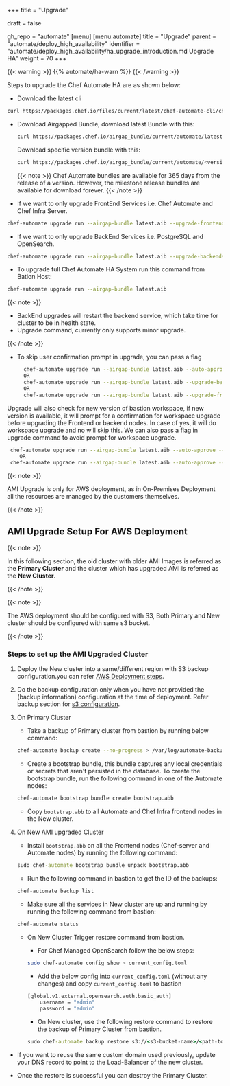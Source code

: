 +++
title = "Upgrade"

draft = false

gh_repo = "automate"
[menu]
  [menu.automate]
    title = "Upgrade"
    parent = "automate/deploy_high_availability"
    identifier = "automate/deploy_high_availability/ha_upgrade_introduction.md Upgrade HA"
    weight = 70
+++

{{< warning >}}
{{% automate/ha-warn %}}
{{< /warning >}}

Steps to upgrade the Chef Automate HA are as shown below:

- Download the latest cli

```bash
curl https://packages.chef.io/files/current/latest/chef-automate-cli/chef-automate_linux_amd64.zip | gunzip - > chef-automate && chmod +x chef-automate | cp -f chef-automate /usr/bin/chef-automate
```

- Download Airgapped Bundle, download latest Bundle with this:

  ```bash
  curl https://packages.chef.io/airgap_bundle/current/automate/latest.aib -o latest.aib
  ```

  Download specific version bundle with this:

  ```bash
  curl https://packages.chef.io/airgap_bundle/current/automate/<version>.aib -o automate-<version>.aib
  ```

  {{< note >}}
  Chef Automate bundles are available for 365 days from the release of a version. However, the milestone release bundles are available for download forever.
  {{< /note >}}

- If we want to only upgrade FrontEnd Services i.e. Chef Automate and Chef Infra Server.

```bash
chef-automate upgrade run --airgap-bundle latest.aib --upgrade-frontends
```

- If we want to only upgrade BackEnd Services i.e. PostgreSQL and OpenSearch.

```bash
chef-automate upgrade run --airgap-bundle latest.aib --upgrade-backends
```

- To upgrade full Chef Automate HA System run this command from Bation Host:

```bash
chef-automate upgrade run --airgap-bundle latest.aib
```

{{< note >}}

- BackEnd upgrades will restart the backend service, which take time for cluster to be in health state.
- Upgrade command, currently only supports minor upgrade.

{{< /note >}}

- To skip user confirmation prompt in upgrade, you can pass a flag

  ```bash
    chef-automate upgrade run --airgap-bundle latest.aib --auto-approve
    OR
    chef-automate upgrade run --airgap-bundle latest.aib --upgrade-backends --auto-approve
    OR
    chef-automate upgrade run --airgap-bundle latest.aib --upgrade-frontends --auto-approve
  ```

Upgrade will also check for new version of bastion workspace, if new version is available, it will prompt for a confirmation for workspace upgrade before upgrading the Frontend or backend nodes. In case of yes, it will do workspace upgrade and no will skip this. We can also pass a flag in upgrade command to avoid prompt for workspace upgrade.

  ```bash
   chef-automate upgrade run --airgap-bundle latest.aib --auto-approve --workspace-upgrade yes
      OR
   chef-automate upgrade run --airgap-bundle latest.aib --auto-approve --workspace-upgrade no
  ```

{{< note >}}

  AMI Upgrade is only for AWS deployment, as in On-Premises Deployment all the resources are managed by the customers themselves.

{{< /note >}}

## AMI Upgrade Setup For AWS Deployment

{{< note >}}

  In this following section, the old cluster with older AMI Images is referred as the **Primary Cluster** and the cluster which has upgraded AMI is referred as the **New Cluster**.

{{< /note >}}

{{< note >}}

  The AWS deployment should be configured with S3, Both Primary and New cluster should be configured with same s3 bucket.

{{< /note >}}

### Steps to set up the AMI Upgraded Cluster

1. Deploy the New cluster into a same/different region with S3 backup configuration.you can refer [AWS Deployment steps](/automate/ha_aws_deploy_steps/#deployment).

2. Do the backup configuration only when you have not provided the (backup information) configuration at the time of deployment. Refer backup section for [s3 configuration](/automate/ha_backup_restore_aws_s3/#configuration-in-provision-host).

3. On Primary Cluster

    - Take a backup of Primary cluster from bastion by running below command:

    ```sh
    chef-automate backup create --no-progress > /var/log/automate-backups.log
    ```

    - Create a bootstrap bundle, this bundle captures any local credentials or secrets that aren't persisted in the database. To create the bootstrap bundle, run the following command in one of the Automate nodes:

    ```sh
    chef-automate bootstrap bundle create bootstrap.abb
    ```

    - Copy `bootstrap.abb` to all Automate and Chef Infra frontend nodes in the New cluster.

4. On New AMI upgraded Cluster

    - Install `bootstrap.abb` on all the Frontend nodes (Chef-server and Automate nodes) by running the following command:

    ```cmd
    sudo chef-automate bootstrap bundle unpack bootstrap.abb
    ```

    - Run the following command in bastion to get the ID of the backups:

    ```sh
    chef-automate backup list
    ```

    - Make sure all the services in New cluster are up and running by running the following command from bastion:

    ```sh
    chef-automate status
    ```

    - On New Cluster Trigger restore command from bastion.

        - For Chef Managed OpenSearch follow the below steps:

        ```bash
        sudo chef-automate config show > current_config.toml
        ```

        - Add the below config into `current_config.toml` (without any changes) and copy `current_config.toml` to bastion

        ```bash
        [global.v1.external.opensearch.auth.basic_auth]
            username = "admin"
            password = "admin"
        ```

        - On New cluster, use the following restore command to restore the backup of Primary Cluster from bastion.

        ```cmd
        sudo chef-automate backup restore s3://<s3-bucket-name>/<path-to-backup>/<backup-id>/ --patch-config /path/to/current_config.toml --airgap-bundle /path/to/airgap-bundle --skip-preflight --s3-access-key "Access_Key"  --s3-secret-key "Secret_Key"

        ```

- If you want to reuse the same custom domain used previously, update your DNS record to point to the Load-Balancer of the new cluster.

- Once the restore is successful you can destroy the Primary Cluster.
